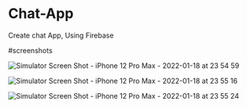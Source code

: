 # Chat-App
Create chat App,  Using Firebase 


#screenshots

![Simulator Screen Shot - iPhone 12 Pro Max - 2022-01-18 at 23 54 59](https://user-images.githubusercontent.com/91871715/150702502-48f69797-2cf4-4558-93cf-aac1d9cfa2a9.png)

![Simulator Screen Shot - iPhone 12 Pro Max - 2022-01-18 at 23 55 16](https://user-images.githubusercontent.com/91871715/150702504-616b5744-54f7-4bf0-bccd-ba1f14b764b8.png)

![Simulator Screen Shot - iPhone 12 Pro Max - 2022-01-18 at 23 55 24](https://user-images.githubusercontent.com/91871715/150702508-f6c9b2d2-6221-4ce6-9e32-0284b6a47b88.png)

